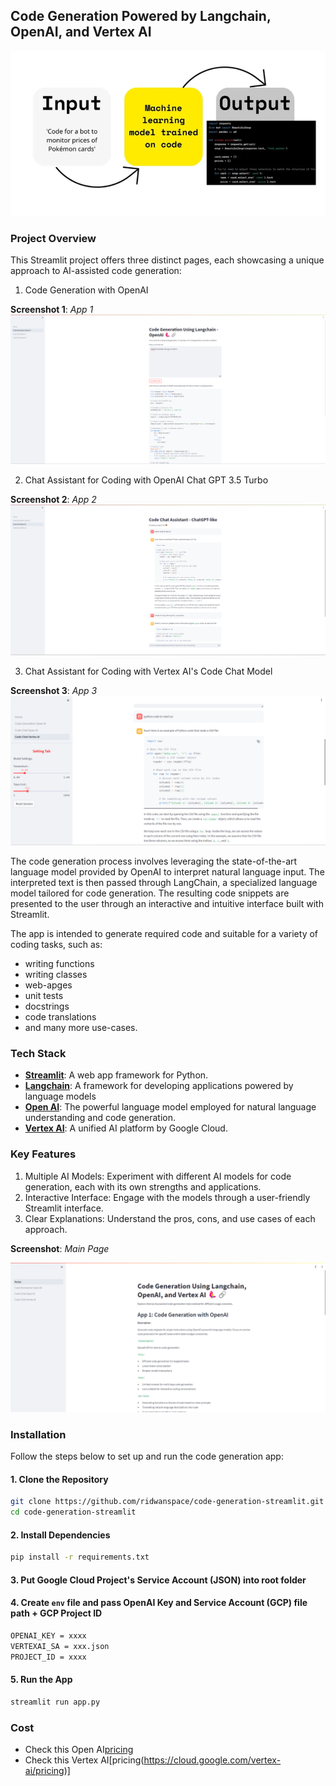 ## Code Generation Powered by Langchain, OpenAI, and Vertex AI 

![Code Generation](./assets/code-generation.png)

### Project Overview
This Streamlit project offers three distinct pages, each showcasing a unique approach to AI-assisted code generation:

1. Code Generation with OpenAI

**Screenshot 1**: _App 1_
![App 1](./assets/page1.png)

2. Chat Assistant for Coding with OpenAI Chat GPT 3.5 Turbo

**Screenshot 2**: _App 2_
![App 1](./assets/page2.png)

3. Chat Assistant for Coding with Vertex AI's Code Chat Model

**Screenshot 3**: _App 3_
![App 1](./assets/page3.png)

The code generation process involves leveraging the state-of-the-art language model provided by OpenAI to interpret natural language input. The interpreted text is then passed through LangChain, a specialized language model tailored for code generation. The resulting code snippets are presented to the user through an interactive and intuitive interface built with Streamlit.

The app is intended to generate required code and suitable for a variety of coding tasks, such as:

* writing functions
* writing classes
* web-apges
* unit tests
* docstrings
* code translations
* and many more use-cases.

### Tech Stack
* [**Streamlit**](https://streamlit.io/): A web app framework for Python.
* [**Langchain**](https://python.langchain.com/docs/integrations/chat/openai): A framework for developing applications powered by language models
* [**Open AI**](https://platform.openai.com/docs/overview): The powerful language model employed for natural language understanding and code generation.
* [**Vertex AI**](https://cloud.google.com/vertex-ai/?hl=en): A unified AI platform by Google Cloud.

### Key Features
1. Multiple AI Models: Experiment with different AI models for code generation, each with its own strengths and applications.
2. Interactive Interface: Engage with the models through a user-friendly Streamlit interface.
3. Clear Explanations: Understand the pros, cons, and use cases of each approach.

**Screenshot**: _Main Page_

![Screenshot1](./assets/main-page.png)

### Installation
Follow the steps below to set up and run the code generation app:

#### 1. Clone the Repository

```bash
git clone https://github.com/ridwanspace/code-generation-streamlit.git
cd code-generation-streamlit
```

#### 2. Install Dependencies
```bash
pip install -r requirements.txt
```

#### 3. Put Google Cloud Project's Service Account (JSON) into root folder

#### 4. Create `env` file and pass OpenAI Key and Service Account (GCP) file path + GCP Project ID
```bash
OPENAI_KEY = xxxx
VERTEXAI_SA = xxx.json
PROJECT_ID = xxxx
```

#### 5. Run the App
```bash
streamlit run app.py
```


### Cost
- Check this Open AI[pricing](https://openai.com/pricing)
- Check this Vertex AI[pricing(https://cloud.google.com/vertex-ai/pricing)]


